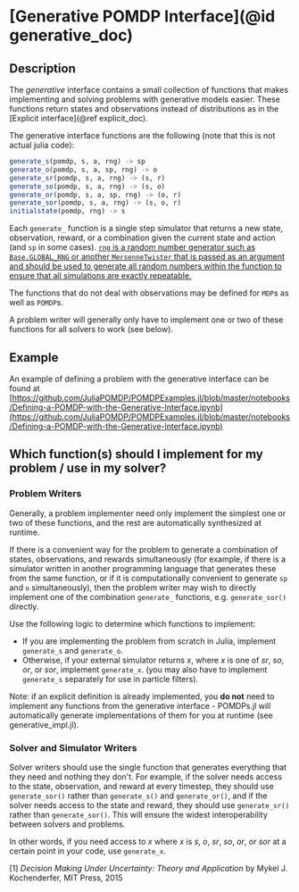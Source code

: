 # [Generative POMDP Interface](@id generative_doc)

## Description

The *generative* interface contains a small collection of functions that makes implementing and solving problems with generative models easier. These functions return states and observations instead of distributions as in the [Explicit interface](@ref explicit_doc).

The generative interface functions are the following (note that this is not actual julia code):
```julia
generate_s(pomdp, s, a, rng) -> sp
generate_o(pomdp, s, a, sp, rng) -> o
generate_sr(pomdp, s, a, rng) -> (s, r)
generate_so(pomdp, s, a, rng) -> (s, o)
generate_or(pomdp, s, a, sp, rng) -> (o, r)
generate_sor(pomdp, s, a, rng) -> (s, o, r)
initialstate(pomdp, rng) -> s
```

Each `generate_` function is a single step simulator that returns a new state, observation, reward, or a combination given the current state and action (and `sp` in some cases). [`rng` is a random number generator such as `Base.GLOBAL_RNG` or another `MersenneTwister` that is passed as an argument and should be used to generate all random numbers within the function to ensure that all simulations are exactly repeatable.](http://docs.julialang.org/en/release-0.5/stdlib/numbers/#random-numbers)

The functions that do not deal with observations may be defined for `MDP`s as well as `POMDP`s.

A problem writer will generally only have to implement one or two of these functions for all solvers to work (see below).

## Example

An example of defining a problem with the generative interface can be found at [https://github.com/JuliaPOMDP/POMDPExamples.jl/blob/master/notebooks/Defining-a-POMDP-with-the-Generative-Interface.ipynb](https://github.com/JuliaPOMDP/POMDPExamples.jl/blob/master/notebooks/Defining-a-POMDP-with-the-Generative-Interface.ipynb)

## Which function(s) should I implement for my problem / use in my solver?

### Problem Writers

Generally, a problem implementer need only implement the simplest one or two of these functions, and the rest are automatically synthesized at runtime.

If there is a convenient way for the problem to generate a combination of states, observations, and rewards simultaneously (for example, if there is a simulator written in another programming language that generates these from the same function, or if it is computationally convenient to generate `sp` and `o` simultaneously), then the problem writer may wish to directly implement one of the combination `generate_` functions, e.g. `generate_sor()` directly.

Use the following logic to determine which functions to implement:
- If you are implementing the problem from scratch in Julia, implement `generate_s` and `generate_o`.
- Otherwise, if your external simulator returns *x*, where *x* is one of *sr*, *so*, *or*, or *sor*, implement `generate_x`. (you may also have to implement `generate_s` separately for use in particle filters).

Note: if an explicit definition is already implemented, you **do not** need to implement any functions from the generative interface - POMDPs.jl will automatically generate implementations of them for you at runtime (see generative_impl.jl).

### Solver and Simulator Writers

Solver writers should use the single function that generates everything that they need and nothing they don't. For example, if the solver needs access to the state, observation, and reward at every timestep, they should use `generate_sor()` rather than `generate_s()` and `generate_or()`, and if the solver needs access to the state and reward, they should use `generate_sr()` rather than `generate_sor()`. This will ensure the widest interoperability between solvers and problems.

In other words, if you need access to *x* where *x* is *s*, *o*, *sr*, *so*, *or*, or *sor* at a certain point in your code, use `generate_x`.

\[1\] *Decision Making Under Uncertainty: Theory and Application* by
Mykel J. Kochenderfer, MIT Press, 2015
